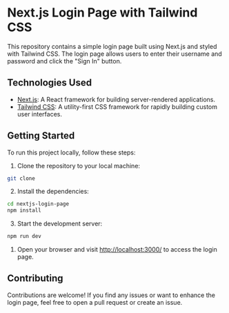 # Next.js Login Page with Tailwind CSS

This repository contains a simple login page built using Next.js and styled with
Tailwind CSS. The login page allows users to enter their username and password
and click the "Sign In" button.

## Technologies Used

- [Next.js](https://nextjs.org/): A React framework for building server-rendered
  applications.
- [Tailwind CSS](https://tailwindcss.com/): A utility-first CSS framework for
  rapidly building custom user interfaces.

## Getting Started

To run this project locally, follow these steps:

1. Clone the repository to your local machine:

```bash
git clone
```

2. Install the dependencies:

```bash
cd nextjs-login-page
npm install
```

3. Start the development server:

```bash
npm run dev
```

1. Open your browser and visit [http://localhost:3000/](http://localhost:3000/)
   to access the login page.

## Contributing

Contributions are welcome! If you find any issues or want to enhance the login
page, feel free to open a pull request or create an issue.
